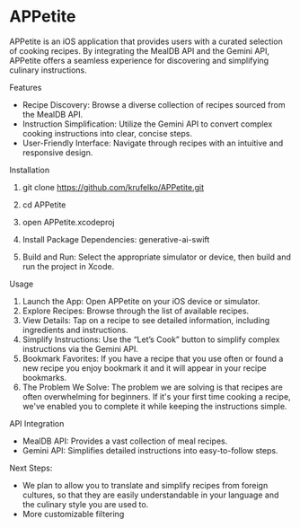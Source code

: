 # APPetite

APPetite is an iOS application that provides users with a curated selection of cooking recipes. By integrating the MealDB API and the Gemini API, APPetite offers a seamless experience for discovering and simplifying culinary instructions.

Features

- Recipe Discovery: Browse a diverse collection of recipes sourced from the MealDB API.
- Instruction Simplification: Utilize the Gemini API to convert complex cooking instructions into clear, concise steps.
- User-Friendly Interface: Navigate through recipes with an intuitive and responsive design.

Installation

1. git clone https://github.com/krufelko/APPetite.git
 

2. cd APPetite
 
 
3. open APPetite.xcodeproj
  
 
4. Install Package Dependencies: generative-ai-swift 
  

5. Build and Run: Select the appropriate simulator or device, then build and run the project in Xcode.

Usage

1. Launch the App: Open APPetite on your iOS device or simulator.
2. Explore Recipes: Browse through the list of available recipes.
3. View Details: Tap on a recipe to see detailed information, including ingredients and instructions.
4. Simplify Instructions: Use the “Let’s Cook” button to simplify complex instructions via the Gemini API.
5. Bookmark Favorites: If you have a recipe that you use often or found a new recipe you enjoy bookmark it and it will appear in your recipe bookmarks.
6. The Problem We Solve: The problem we are solving is that recipes are often overwhelming for beginners. If it's your first time cooking a recipe, we've enabled you to complete it while keeping the instructions simple.

API Integration

- MealDB API: Provides a vast collection of meal recipes.
- Gemini API: Simplifies detailed instructions into easy-to-follow steps.

Next Steps: 
- We plan to allow you to translate and simplify recipes from foreign cultures, so that they are easily understandable in your language and the culinary style you are used to.
- More customizable filtering
